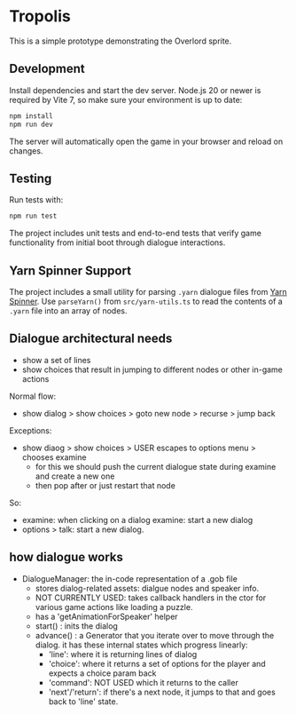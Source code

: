 # Tropolis

This is a simple prototype demonstrating the Overlord sprite.

## Development

Install dependencies and start the dev server. Node.js 20 or newer is
required by Vite 7, so make sure your environment is up to date:

```bash
npm install
npm run dev
```

The server will automatically open the game in your browser and reload on changes.

## Testing

Run tests with:

```bash
npm run test
```

The project includes unit tests and end-to-end tests that verify game functionality from initial boot through dialogue interactions.

## Yarn Spinner Support

The project includes a small utility for parsing `.yarn` dialogue files from
[Yarn Spinner](https://yarnspinner.dev/). Use `parseYarn()` from
`src/yarn-utils.ts` to read the contents of a `.yarn` file into an array of
nodes.

## Dialogue architectural needs

- show a set of lines
- show choices that result in jumping to different nodes or other in-game actions

Normal flow:

- show dialog > show choices > goto new node > recurse > jump back

Exceptions:

- show diaog > show choices > USER escapes to options menu > chooses examine
  - for this we should push the current dialogue state during examine and create a new one
  - then pop after or just restart that node

So:

- examine: when clicking on a dialog examine: start a new dialog
- options > talk: start a new dialog.

## how dialogue works

- DialogueManager: the in-code representation of a .gob file
  - stores dialog-related assets: dialgue nodes and speaker info.
  - NOT CURRENTLY USED: takes callback handlers in the ctor for various game actions like loading a puzzle.
  - has a 'getAnimationForSpeaker' helper
  - start() : inits the dialog
  - advance() : a Generator that you iterate over to move through the dialog. it has these internal states which progress linearly:
    - 'line': where it is returning lines of dialog
    - 'choice': where it returns a set of options for the player and expects a choice param back
    - 'command': NOT USED which it returns to the caller
    - 'next'/'return': if there's a next node, it jumps to that and goes back to 'line' state.
